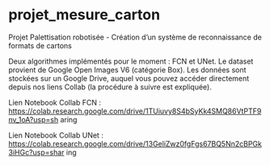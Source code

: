 # projet_mesure_carton
Projet Palettisation robotisée - Création d’un système de reconnaissance de formats de cartons

Deux algorithmes implémentés pour le moment : FCN et UNet.
Le dataset provient de Google Open Images V6 (catégorie Box). Les données sont stockées sur un Google Drive, auquel vous pouvez accéder directement depuis nos liens Collab (la procédure à suivre est expliquée).

Lien Notebook Collab FCN : https://colab.research.google.com/drive/1TUiuvy8S4bSyKk4SMQ86VtPTF9nv_1oA?usp=sh
aring

Lien Notebook Collab UNet : https://colab.research.google.com/drive/13GeliZwz0fgFgs67BQ5Nn2cBPGk3iHGc?usp=shar
ing



